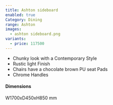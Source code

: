 ```yaml
---
title: Ashton sideboard
enabled: true
Category: Dining
range: Ashton
images:
  - ashton sideboard.png
variants:
  - price: 117500
---
```


* Chunky look with a Contemporary Style
* Rustic light Finish
* Chairs have a chocolate brown PU seat Pads
* Chrome Handles

#### Dimensions

W1700xD450xH850 mm
